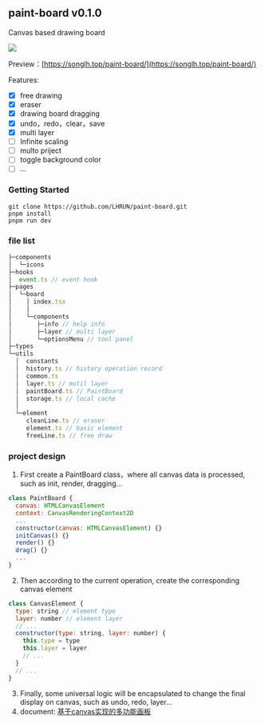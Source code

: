## paint-board v0.1.0
Canvas based drawing board

![](https://s1.ax1x.com/2022/09/21/xiXVPK.png)

Preview：[https://songlh.top/paint-board/](https://songlh.top/paint-board/)

Features: 
- [x] free drawing
- [x] eraser
- [x] drawing board dragging
- [x] undo，redo，clear，save
- [x] multi layer
- [ ] Infinite scaling
- [ ] multo priject
- [ ] toggle background color
- [ ] ...

### Getting Started
```
git clone https://github.com/LHRUN/paint-board.git
pnpm install
pnpm run dev
```

### file list

```js
├─components        
│  └─icons
├─hooks
│  event.ts // event hook
├─pages
│  └─board
│    │ index.tsx
│    │
│    └─components
│       ├─info // help info
│       ├─layer // multi layer
│       └─optionsMenu // tool panel
├─types
└─utils
  │  constants
  │  history.ts // history operation record
  │  common.ts 
  │  layer.ts // mutil layer
  │  paintBoard.ts // PaintBoard
  │  storage.ts // local cache
  │
  └─element
     cleanLine.ts // eraser
     element.ts // basic element
     freeLine.ts // free draw
```

### project design
1. First create a PaintBoard class，where all canvas data is processed, such as init, render, dragging...
```js
class PaintBoard {
  canvas: HTMLCanvasElement
  context: CanvasRenderingContext2D
  ...
  constructor(canvas: HTMLCanvasElement) {}
  initCanvas() {}
  render() {}
  drag() {}
  ...
}
```
2. Then according to the current operation, create the corresponding canvas element
```js
class CanvasElement {
  type: string // element type
  layer: number // element layer
  // ...
  constructor(type: string, layer: number) {
    this.type = type
    this.layer = layer
    // ...
  }
  // ...
}
```
3. Finally, some universal logic will be encapsulated to change the final display on canvas, such as undo, redo, layer...
4. document: [基于canvas实现的多功能画板](https://lhrun.github.io/2022/09/21/%E5%9F%BA%E4%BA%8Ecanvas%E5%AE%9E%E7%8E%B0%E7%9A%84%E5%A4%9A%E5%8A%9F%E8%83%BD%E7%94%BB%E6%9D%BF/)

